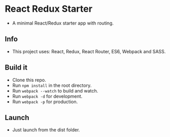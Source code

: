 # React Redux Starter
* A minimal React/Redux starter app with routing.


## Info
* This project uses: React, Redux, React Router, ES6, Webpack and SASS.
    

## Build it
* Clone this repo.
* Run `npm install` in the root directory.
* Run `webpack --watch` to build and watch.
* Run `webpack -d` for development.
* Run `webpack -p` for production.


## Launch
* Just launch from the dist folder.



